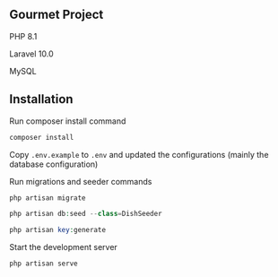 ## Gourmet Project

PHP 8.1

Laravel 10.0

MySQL

## Installation

Run composer install command

  ```php
  composer install
  ```

Copy   ``` .env.example ``` to ```.env``` and updated the configurations (mainly the database configuration)


Run migrations and seeder commands

  ```php
  php artisan migrate
  ```

  ```php
  php artisan db:seed --class=DishSeeder
  ```

  ```php
  php artisan key:generate
  ```

Start the development server
  ```php
  php artisan serve
  ```